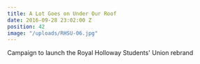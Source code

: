 ```yaml
---
title: A Lot Goes on Under Our Roof
date: 2016-09-28 23:02:00 Z
position: 42
image: "/uploads/RHSU-06.jpg"
---
```


Campaign to launch the Royal Holloway Students' Union rebrand